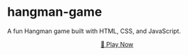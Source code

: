 # hangman-game
A fun Hangman game built with HTML, CSS, and JavaScript.
<p align="center">
  <a href="https://adwaithprasanth.github.io/hangman-game/" target="_blank">
    🔗 Play Now
  </a>
</p>

